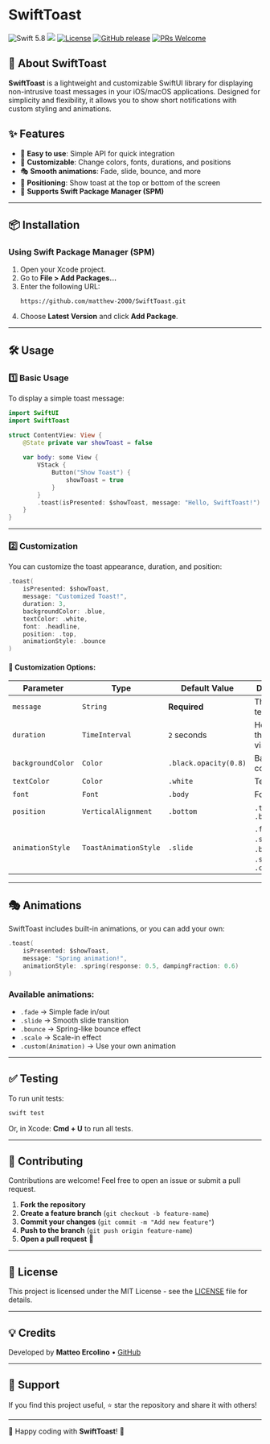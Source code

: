 # SwiftToast

![Swift 5.8](https://img.shields.io/badge/swift-5.8-ED523F.svg?logo=swift&style=flat)
[![](https://img.shields.io/endpoint?url=https%3A%2F%2Fswiftpackageindex.com%2Fapi%2Fpackages%2Fmatthew-2000%2FSwiftToast%2Fbadge%3Ftype%3Dplatforms)](https://swiftpackageindex.com/matthew-2000/SwiftToast)
[![License](https://img.shields.io/badge/license-MIT-blue.svg)](LICENSE)
[![GitHub release](https://img.shields.io/github/v/release/matthew-2000/SwiftToast.svg)](https://github.com/matthew-2000/SwiftToast/releases)
[![PRs Welcome](https://img.shields.io/badge/PRs-welcome-brightgreen.svg)](https://github.com/matthew-2000/SwiftToast/pulls)

## 🚀 About SwiftToast
**SwiftToast** is a lightweight and customizable SwiftUI library for displaying non-intrusive toast messages in your iOS/macOS applications. Designed for simplicity and flexibility, it allows you to show short notifications with custom styling and animations.

## ✨ Features
- 📌 **Easy to use**: Simple API for quick integration
- 🎨 **Customizable**: Change colors, fonts, durations, and positions
- 🎭 **Smooth animations**: Fade, slide, bounce, and more
- 🎯 **Positioning**: Show toast at the top or bottom of the screen
- 🔄 **Supports Swift Package Manager (SPM)**

---

## 📦 Installation

### **Using Swift Package Manager (SPM)**
1. Open your Xcode project.
2. Go to **File > Add Packages...**
3. Enter the following URL:
   ```
   https://github.com/matthew-2000/SwiftToast.git
   ```
4. Choose **Latest Version** and click **Add Package**.

---

## 🛠 Usage

### **1️⃣ Basic Usage**
To display a simple toast message:

```swift
import SwiftUI
import SwiftToast

struct ContentView: View {
    @State private var showToast = false
    
    var body: some View {
        VStack {
            Button("Show Toast") {
                showToast = true
            }
        }
        .toast(isPresented: $showToast, message: "Hello, SwiftToast!")
    }
}
```

---

### **2️⃣ Customization**
You can customize the toast appearance, duration, and position:

```swift
.toast(
    isPresented: $showToast,
    message: "Customized Toast!",
    duration: 3,
    backgroundColor: .blue,
    textColor: .white,
    font: .headline,
    position: .top,
    animationStyle: .bounce
)
```

#### 🎨 **Customization Options:**
| Parameter         | Type               | Default Value          | Description |
|------------------|--------------------|------------------------|-------------|
| `message`       | `String`           | **Required**           | The toast text |
| `duration`      | `TimeInterval`      | `2` seconds            | How long the toast is visible |
| `backgroundColor` | `Color`           | `.black.opacity(0.8)`   | Background color |
| `textColor`     | `Color`             | `.white`               | Text color |
| `font`          | `Font`              | `.body`                | Font style |
| `position`      | `VerticalAlignment` | `.bottom`              | `.top` or `.bottom` |
| `animationStyle` | `ToastAnimationStyle` | `.slide`          | `.fade`, `.slide`, `.bounce`, `.scale`, `.custom(...)` |

---

## 🎭 Animations
SwiftToast includes built-in animations, or you can add your own:
```swift
.toast(
    isPresented: $showToast,
    message: "Spring animation!",
    animationStyle: .spring(response: 0.5, dampingFraction: 0.6)
)
```

### **Available animations:**
- `.fade` → Simple fade in/out
- `.slide` → Smooth slide transition
- `.bounce` → Spring-like bounce effect
- `.scale` → Scale-in effect
- `.custom(Animation)` → Use your own animation

---

## ✅ Testing
To run unit tests:
```sh
swift test
```
Or, in Xcode: **Cmd + U** to run all tests.

---

## 🌟 Contributing
Contributions are welcome! Feel free to open an issue or submit a pull request.

1. **Fork the repository**
2. **Create a feature branch** (`git checkout -b feature-name`)
3. **Commit your changes** (`git commit -m "Add new feature"`)
4. **Push to the branch** (`git push origin feature-name`)
5. **Open a pull request** 🚀

---

## 📄 License
This project is licensed under the MIT License - see the [LICENSE](LICENSE) file for details.

---

## 💡 Credits
Developed by **Matteo Ercolino** • [GitHub](https://github.com/matthew-2000)

---

## 📢 Support
If you find this project useful, ⭐️ star the repository and share it with others!

---

🚀 Happy coding with **SwiftToast**! 🎉

